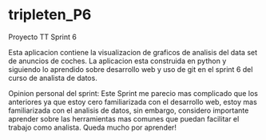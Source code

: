 # tripleten_P6
Proyecto TT Sprint 6

Esta aplicacion contiene la visualizacion de graficos de analisis del data set de anuncios de coches.
La aplicacion esta construida en python y siguiendo lo aprendido sobre desarrollo web y uso de git en el sprint 6 del curso de analista de datos.

Opinion personal del sprint: Este Sprint me parecio mas complicado que los anteriores ya que estoy cero familiarizada con el desarrollo web, estoy mas familiarizada con el analisis de datos, sin embargo, considero importante aprender sobre las herramientas mas comunes que puedan facilitar el trabajo como analista.
Queda mucho por aprender!
